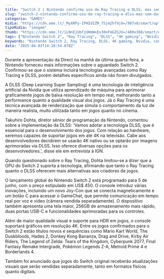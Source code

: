 ```yaml
---
title: "Switch 2 | Nintendo confirma uso de Ray Tracing e DLSS, mas sem dar detalhes"
slug: "switch-2-nintendo-confirma-uso-de-ray-tracing-e-dlss-mas-sem-dar-detalhes"
categoria: "GAMES"
midia: "https://cdn.ome.lt/_MyXRPy-IPHIdIZM_7Sjm2hf9j8=/987x0/smart/uploads/conteudo/fotos/OMELETE_CAPA_-_2025-04-03T105137.831.png"
tipoMidia: "imagem"
thumb: "https://cdn.ome.lt/iLNnEjUbfjUHmWxEx30oFmGZGJU=/480x360/smart/extras/conteudos/omelete_THUMB_-_2025-04-03T105247.812.png"
tags: ["Nintendo Switch 2", "Ray Tracing", "DLSS", "4K gaming", "Nvidia", "console gaming", "game development", "next-gen console"]
keywords: "Nintendo Switch 2, Ray Tracing, DLSS, 4K gaming, Nvidia, console gaming, game development, next-gen console"
data: "2025-04-03T14:10:54.078Z"
---
```


Durante a apresentação da Direct na manhã da última quarta-feira, a Nintendo forneceu mais informações sobre o aguardado Switch 2. Confirmou-se que o sistema incluirá tecnologias avançadas como Ray Tracing e DLSS, porém detalhes específicos ainda não foram divulgados.

A DLSS (Deep Learning Super Sampling) é uma tecnologia de inteligência artificial da Nvidia que utiliza aprendizado de máquina para aprimorar graficamente jogos de baixa resolução em tempo real, melhorando tanto a performance quanto a qualidade visual dos jogos. Já o Ray Tracing é uma técnica avançada de renderização que simula o comportamento da luz de maneira realista, muito utilizada tanto em jogos quanto no cinema.

Takuhiro Dohta, diretor sênior de programação da Nintendo, comentou sobre a implementação da DLSS: 'Vamos adotar a tecnologia DLSS, que é essencial para o desenvolvimento dos jogos. Com relação ao hardware, seremos capazes de suportar jogos em até 4K na televisão. Cabe aos desenvolvedores decidirem se usarão 4K nativo ou se optarão por imagens aprimoradas via DLSS. Isso oferece diversas opções para os desenvolvedores.', disse ele em entrevista à IGN.

Quando questionado sobre o Ray Tracing, Dohta limitou-se a dizer que a GPU do Switch 2 suporta a tecnologia, afirmando que tanto o Ray Tracing quanto o DLSS oferecem mais alternativas aos criadores de jogos.

O lançamento global do Nintendo Switch 2 está programado para 5 de junho, com o preço estipulado em US$ 450. O console introduz várias inovações, incluindo um novo Joy-Con que se conecta magneticamente e um botão C para acessar o GameChat, que permite comunicação em tempo real por voz e vídeo (câmera vendida separadamente). O dispositivo também apresenta uma tela maior, 256GB de armazenamento mais rápido, duas portas USB-C e funcionalidades aprimoradas para os controles.

Além de maior qualidade visual e suporte para HDR em jogos, o console suportará gráficos em resolução 4K. Entre os jogos confirmados para o Switch 2 estão títulos novos e sequências como Mario Kart World, The Duskbloods, Hades 2, Donkey Kong Bananza, Drag and Drive, Kirby Air Riders, The Legend of Zelda: Tears of the Kingdom, Cyberpunk 2077, Final Fantasy Remake Intergrade, Pokémon Legends Z-A, Metroid Prime 4 e Borderlands 4.

Também foi anunciado que jogos do Switch original receberão atualizações visuais que serão vendidas separadamente, tanto em formatos físicos quanto digitais.